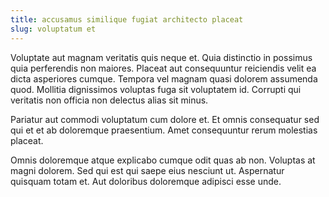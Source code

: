 ```yaml
---
title: accusamus similique fugiat architecto placeat
slug: voluptatum et
---
```


Voluptate aut magnam veritatis quis neque et. Quia distinctio in possimus quia perferendis non maiores. Placeat aut consequuntur reiciendis velit ea dicta asperiores cumque. Tempora vel magnam quasi dolorem assumenda quod. Mollitia dignissimos voluptas fuga sit voluptatem id. Corrupti qui veritatis non officia non delectus alias sit minus.

Pariatur aut commodi voluptatum cum dolore et. Et omnis consequatur sed qui et et ab doloremque praesentium. Amet consequuntur rerum molestias placeat.

Omnis doloremque atque explicabo cumque odit quas ab non. Voluptas at magni dolorem. Sed qui est qui saepe eius nesciunt ut. Aspernatur quisquam totam et. Aut doloribus doloremque adipisci esse unde.
